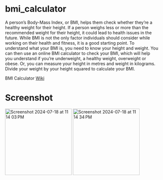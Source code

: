 # bmi_calculator

A person’s Body-Mass Index, or BMI, helps them check whether they’re a healthy weight for their height. If a person weighs less or more than the recommended weight for their height, it could lead to health issues in the future. While BMI is not the only factor individuals should consider while working on their health and fitness, it is a good starting point. To understand what your BMI is, you need to know your height and weight. You can then use an online BMI calculator to check your BMI, which will help you understand if you’re underweight, a healthy weight, overweight or obese. Or, you can measure your height in metres and weight in kilograms. Divide your weight by your height squared to calculate your BMI.

BMI Calculator [Wiki](https://en.wikipedia.org/wiki/Body_mass_index)

# Screenshot
<img width="219" alt="Screenshot 2024-07-18 at 11 14 03 PM" src="https://github.com/user-attachments/assets/1e165a8b-b277-4dd3-8009-1a09856a1101">

<img width="219" alt="Screenshot 2024-07-18 at 11 14 34 PM" src="https://github.com/user-attachments/assets/090193a8-5a27-434e-b3ed-4172f209e1df">
